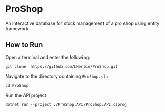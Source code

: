 # ProShop

An interactive database for stock management of a pro shop using entity framework

## How to Run

Open a terminal and enter the following:

```git clone  https://github.com/LHerbie/ProShop.git```

Navigate to the directory containing `ProShop.sln`

```cd ProShop```

Run the API project

```dotnet run --project ./ProShop.API/ProShop.API.csproj```